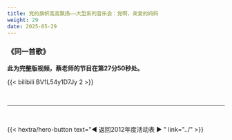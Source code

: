 ```yaml
---
title: 党的旗帜高高飘扬——大型系列音乐会：党啊，亲爱的妈妈
weight: 29
date: 2025-05-29
---
```


### 《同一首歌》


**此为完整版视频，蔡老师的节目在第27分50秒处。**

{{< bilibili BV1L54y1D7Jy 2 >}}


<br>
<hr>
<br>

{{< hextra/hero-button text="◀ 返回2012年度活动表 ▶ " link="../" >}}